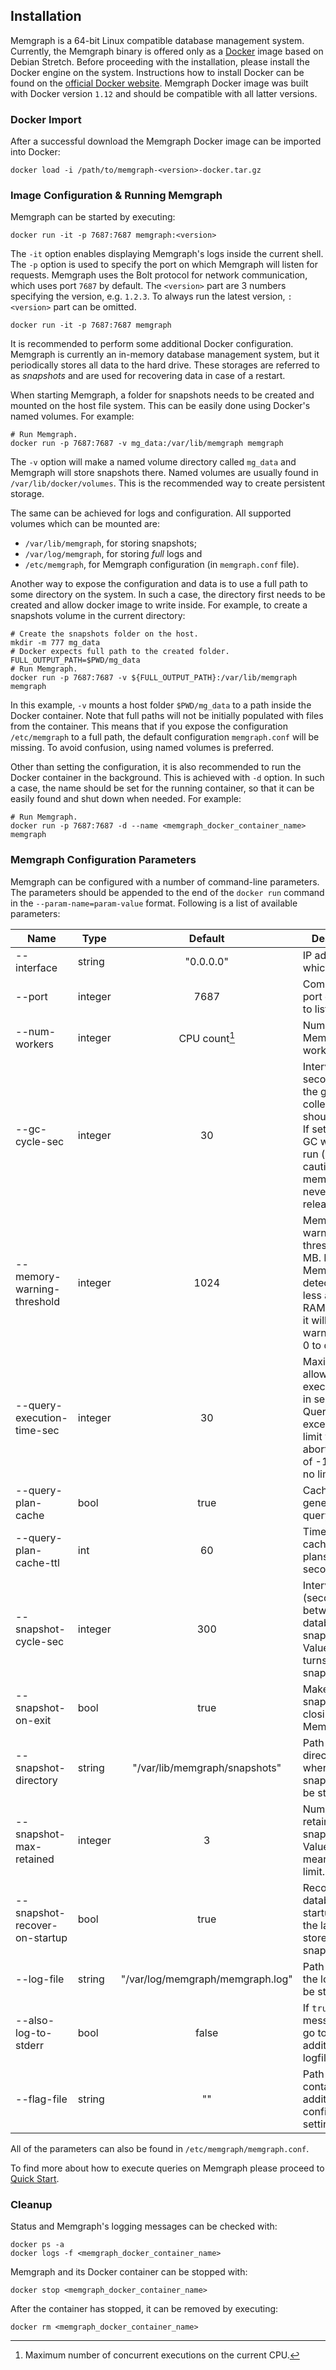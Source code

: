 ## Installation

Memgraph is a 64-bit Linux compatible database management system. Currently,
the Memgraph binary is offered only as a [Docker](https://www.docker.com)
image based on Debian Stretch. Before proceeding with the installation, please
install the Docker engine on the system. Instructions how to install Docker
can be found on the
[official Docker website](https://docs.docker.com/engine/installation).
Memgraph Docker image was built with Docker version `1.12` and should be
compatible with all latter versions.

### Docker Import

After a successful download the Memgraph Docker image
can be imported into Docker:

```
docker load -i /path/to/memgraph-<version>-docker.tar.gz
```

### Image Configuration & Running Memgraph

Memgraph can be started by executing:

```
docker run -it -p 7687:7687 memgraph:<version>
```

The `-it` option enables displaying Memgraph's logs inside the current shell.
The `-p` option is used to specify the port on which Memgraph will listen for
requests. Memgraph uses the Bolt protocol for network communication, which
uses port `7687` by default. The `<version>` part are 3 numbers specifying the
version, e.g. `1.2.3`. To always run the latest version, `:<version>` part can
be omitted.

```
docker run -it -p 7687:7687 memgraph
```

It is recommended to perform some additional Docker configuration. Memgraph is
currently an in-memory database management system, but it periodically stores
all data to the hard drive. These storages are referred to as *snapshots* and
are used for recovering data in case of a restart.

When starting Memgraph, a folder for snapshots needs to be created and mounted
on the host file system.  This can be easily done using Docker's named
volumes. For example:

```
# Run Memgraph.
docker run -p 7687:7687 -v mg_data:/var/lib/memgraph memgraph
```

The `-v` option will make a named volume directory called `mg_data` and
Memgraph will store snapshots there. Named volumes are usually found in
`/var/lib/docker/volumes`. This is the recommended way to create persistent
storage.

The same can be achieved for logs and configuration. All supported volumes
which can be mounted are:

  * `/var/lib/memgraph`, for storing snapshots;
  * `/var/log/memgraph`, for storing *full* logs and
  * `/etc/memgraph`, for Memgraph configuration (in `memgraph.conf` file).

Another way to expose the configuration and data is to use a full path to some
directory on the system. In such a case, the directory first needs to be
created and allow docker image to write inside. For example, to create a
snapshots volume in the current directory:

```
# Create the snapshots folder on the host.
mkdir -m 777 mg_data
# Docker expects full path to the created folder.
FULL_OUTPUT_PATH=$PWD/mg_data
# Run Memgraph.
docker run -p 7687:7687 -v ${FULL_OUTPUT_PATH}:/var/lib/memgraph memgraph
```

In this example, `-v` mounts a host folder `$PWD/mg_data` to a path inside the
Docker container. Note that full paths will not be initially populated with
files from the container. This means that if you expose the configuration
`/etc/memgraph` to a full path, the default configuration `memgraph.conf` will
be missing. To avoid confusion, using named volumes is preferred.

Other than setting the configuration, it is also recommended to run the Docker
container in the background. This is achieved with `-d` option. In such a
case, the name should be set for the running container, so that it can be
easily found and shut down when needed. For example:

```
# Run Memgraph.
docker run -p 7687:7687 -d --name <memgraph_docker_container_name> memgraph
```

### Memgraph Configuration Parameters

Memgraph can be configured with a number of command-line parameters.  The
parameters should be appended to the end of the `docker run` command in the
`--param-name=param-value` format.  Following is a list of available
parameters:

 Name  | Type | Default | Description
-------|------|:-------:|-------------
 --interface | string | "0.0.0.0" | IP address on which to listen.
 --port | integer | 7687 | Communication port on which to listen.
 --num-workers | integer | CPU count[^1] |  Number of Memgraph worker threads.
 --gc-cycle-sec | integer | 30 | Interval, in seconds, when the garbage collection (GC) should run. <br/>If set to -1 the GC will never run (use with caution, memory will never get released).
 --memory-warning-threshold | integer | 1024 | Memory warning threshold, in MB. If Memgraph detects there is less available RAM available it will log a warning. Set to 0 to disable.
 --query-execution-time-sec | integer | 30 | Maximum allowed query execution time, in seconds. <br/>Queries exceeding this limit will be aborted. Value of -1 means no limit.
 --query-plan-cache | bool | true | Cache generated query plans.
 --query-plan-cache-ttl | int | 60 | Time to live for cached query plans, in seconds.
 --snapshot-cycle-sec | integer | 300 | Interval (seconds) between database snapshots.<br/>Value of -1 turns taking snapshots off.
 --snapshot-on-exit | bool | true | Make a snapshot when closing Memgraph.
 --snapshot-directory | string | "/var/lib/memgraph/snapshots" | Path to the directory where snapshots will be stored.
 --snapshot-max-retained | integer | 3 | Number of retained snapshots.<br/>Value -1 means without limit.
 --snapshot-recover-on-startup | bool | true | Recover the database on startup using the last<br/>stored snapshot.
 --log-file | string | "/var/log/memgraph/memgraph.log" | Path to where the log should be stored.
 --also-log-to-stderr | bool | false | If `true`, log messages will go to stderr in addition to logfiles.
 --flag-file | string | "" | Path to a file containing additional configuration settings.

All of the parameters can also be found in `/etc/memgraph/memgraph.conf`.

[^1]: Maximum number of concurrent executions on the current CPU.

To find more about how to execute queries on Memgraph please proceed to
[Quick Start](quick-start.md).

### Cleanup

Status and Memgraph's logging messages can be checked with:

```
docker ps -a
docker logs -f <memgraph_docker_container_name>
```


Memgraph and its Docker container can be stopped with:

```
docker stop <memgraph_docker_container_name>
```

After the container has stopped, it can be removed by
executing:

```
docker rm <memgraph_docker_container_name>
```

